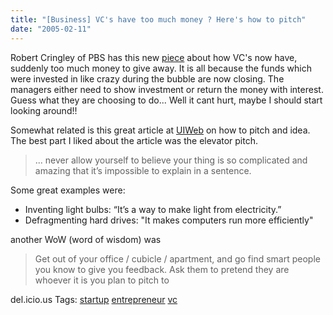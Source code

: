 ```yaml
---
title: "[Business] VC's have too much money ? Here's how to pitch"
date: "2005-02-11"
---
```


Robert Cringley of PBS has this new [piece](http://www.pbs.org/cringely/pulpit/pulpit20050210.html) about how VC's now have, suddenly too much money to give away. It is all because the funds which were invested in like crazy during the bubble are now closing. The managers either need to show investment or return the money with interest. Guess what they are choosing to do... Well it cant hurt, maybe I should start looking around!!

Somewhat related is this great article at [UIWeb](http://www.uiweb.com/issues/issue38.htm) on how to pitch and idea. The best part I liked about the article was the elevator pitch.

> ... never allow yourself to believe your thing is so complicated and amazing that it’s impossible to explain in a sentence.

Some great examples were:

- Inventing light bulbs: “It’s a way to make light from electricity.”
- Defragmenting hard drives: "It makes computers run more efficiently"

another WoW (word of wisdom) was

> Get out of your office / cubicle / apartment, and go find smart people you know to give you feedback. Ask them to pretend they are whoever it is you plan to pitch to

del.icio.us Tags: [startup](http://del.icio.us/sss8ue/startup) [](http://del.icio.us/sss8ue/)[entrepreneur](http://del.icio.us/sss8ue/entrepreneur) [vc](http://del.icio.us/sss8ue/vc)
